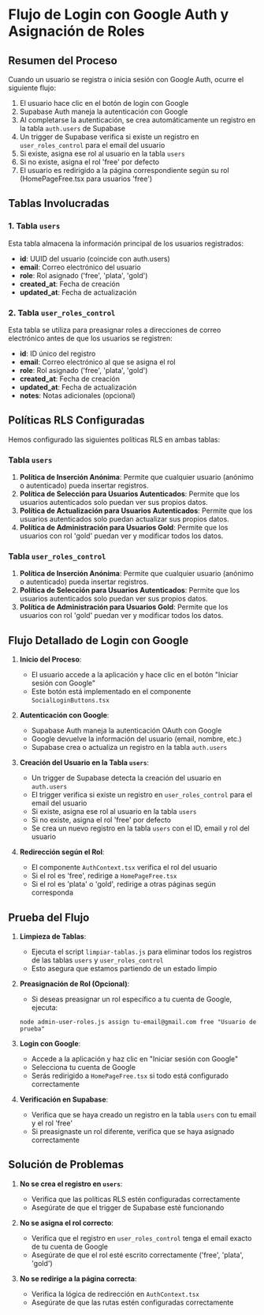 # Flujo de Login con Google Auth y Asignación de Roles

## Resumen del Proceso

Cuando un usuario se registra o inicia sesión con Google Auth, ocurre el siguiente flujo:

1. El usuario hace clic en el botón de login con Google
2. Supabase Auth maneja la autenticación con Google
3. Al completarse la autenticación, se crea automáticamente un registro en la tabla `auth.users` de Supabase
4. Un trigger de Supabase verifica si existe un registro en `user_roles_control` para el email del usuario
5. Si existe, asigna ese rol al usuario en la tabla `users`
6. Si no existe, asigna el rol 'free' por defecto
7. El usuario es redirigido a la página correspondiente según su rol (HomePageFree.tsx para usuarios 'free')

## Tablas Involucradas

### 1. Tabla `users`

Esta tabla almacena la información principal de los usuarios registrados:

- **id**: UUID del usuario (coincide con auth.users)
- **email**: Correo electrónico del usuario
- **role**: Rol asignado ('free', 'plata', 'gold')
- **created_at**: Fecha de creación
- **updated_at**: Fecha de actualización

### 2. Tabla `user_roles_control`

Esta tabla se utiliza para preasignar roles a direcciones de correo electrónico antes de que los usuarios se registren:

- **id**: ID único del registro
- **email**: Correo electrónico al que se asigna el rol
- **role**: Rol asignado ('free', 'plata', 'gold')
- **created_at**: Fecha de creación
- **updated_at**: Fecha de actualización
- **notes**: Notas adicionales (opcional)

## Políticas RLS Configuradas

Hemos configurado las siguientes políticas RLS en ambas tablas:

### Tabla `users`

1. **Política de Inserción Anónima**: Permite que cualquier usuario (anónimo o autenticado) pueda insertar registros.
2. **Política de Selección para Usuarios Autenticados**: Permite que los usuarios autenticados solo puedan ver sus propios datos.
3. **Política de Actualización para Usuarios Autenticados**: Permite que los usuarios autenticados solo puedan actualizar sus propios datos.
4. **Política de Administración para Usuarios Gold**: Permite que los usuarios con rol 'gold' puedan ver y modificar todos los datos.

### Tabla `user_roles_control`

1. **Política de Inserción Anónima**: Permite que cualquier usuario (anónimo o autenticado) pueda insertar registros.
2. **Política de Selección para Usuarios Autenticados**: Permite que los usuarios autenticados solo puedan ver sus propios datos.
3. **Política de Administración para Usuarios Gold**: Permite que los usuarios con rol 'gold' puedan ver y modificar todos los datos.

## Flujo Detallado de Login con Google

1. **Inicio del Proceso**:
   - El usuario accede a la aplicación y hace clic en el botón "Iniciar sesión con Google"
   - Este botón está implementado en el componente `SocialLoginButtons.tsx`

2. **Autenticación con Google**:
   - Supabase Auth maneja la autenticación OAuth con Google
   - Google devuelve la información del usuario (email, nombre, etc.)
   - Supabase crea o actualiza un registro en la tabla `auth.users`

3. **Creación del Usuario en la Tabla `users`**:
   - Un trigger de Supabase detecta la creación del usuario en `auth.users`
   - El trigger verifica si existe un registro en `user_roles_control` para el email del usuario
   - Si existe, asigna ese rol al usuario en la tabla `users`
   - Si no existe, asigna el rol 'free' por defecto
   - Se crea un nuevo registro en la tabla `users` con el ID, email y rol del usuario

4. **Redirección según el Rol**:
   - El componente `AuthContext.tsx` verifica el rol del usuario
   - Si el rol es 'free', redirige a `HomePageFree.tsx`
   - Si el rol es 'plata' o 'gold', redirige a otras páginas según corresponda

## Prueba del Flujo

1. **Limpieza de Tablas**:
   - Ejecuta el script `limpiar-tablas.js` para eliminar todos los registros de las tablas `users` y `user_roles_control`
   - Esto asegura que estamos partiendo de un estado limpio

2. **Preasignación de Rol (Opcional)**:
   - Si deseas preasignar un rol específico a tu cuenta de Google, ejecuta:
   ```
   node admin-user-roles.js assign tu-email@gmail.com free "Usuario de prueba"
   ```

3. **Login con Google**:
   - Accede a la aplicación y haz clic en "Iniciar sesión con Google"
   - Selecciona tu cuenta de Google
   - Serás redirigido a `HomePageFree.tsx` si todo está configurado correctamente

4. **Verificación en Supabase**:
   - Verifica que se haya creado un registro en la tabla `users` con tu email y el rol 'free'
   - Si preasignaste un rol diferente, verifica que se haya asignado correctamente

## Solución de Problemas

1. **No se crea el registro en `users`**:
   - Verifica que las políticas RLS estén configuradas correctamente
   - Asegúrate de que el trigger de Supabase esté funcionando

2. **No se asigna el rol correcto**:
   - Verifica que el registro en `user_roles_control` tenga el email exacto de tu cuenta de Google
   - Asegúrate de que el rol esté escrito correctamente ('free', 'plata', 'gold')

3. **No se redirige a la página correcta**:
   - Verifica la lógica de redirección en `AuthContext.tsx`
   - Asegúrate de que las rutas estén configuradas correctamente